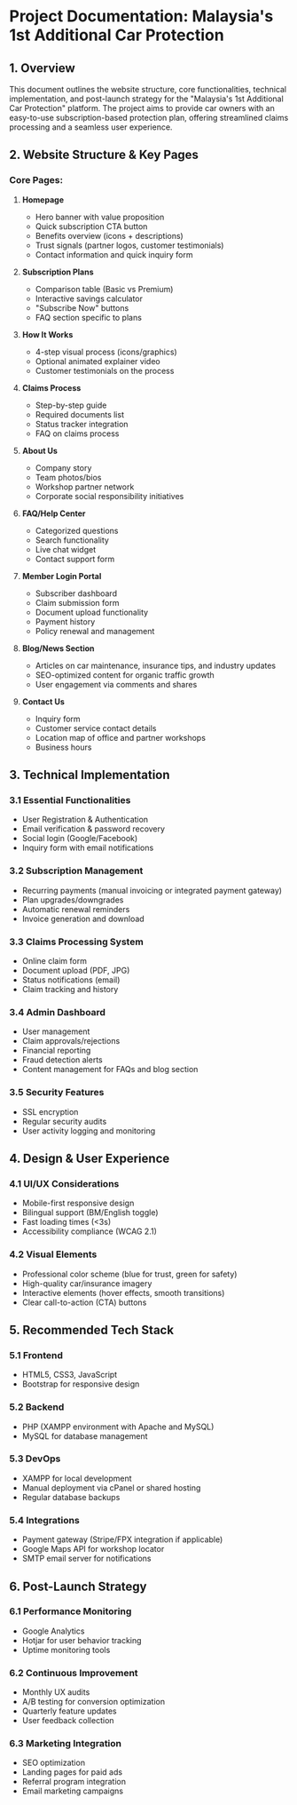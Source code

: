 # Project Documentation: Malaysia's 1st Additional Car Protection

## 1. Overview
This document outlines the website structure, core functionalities, technical implementation, and post-launch strategy for the "Malaysia's 1st Additional Car Protection" platform. The project aims to provide car owners with an easy-to-use subscription-based protection plan, offering streamlined claims processing and a seamless user experience.

## 2. Website Structure & Key Pages

### Core Pages:
1. **Homepage**
   - Hero banner with value proposition
   - Quick subscription CTA button
   - Benefits overview (icons + descriptions)
   - Trust signals (partner logos, customer testimonials)
   - Contact information and quick inquiry form

2. **Subscription Plans**
   - Comparison table (Basic vs Premium)
   - Interactive savings calculator
   - "Subscribe Now" buttons
   - FAQ section specific to plans

3. **How It Works**
   - 4-step visual process (icons/graphics)
   - Optional animated explainer video
   - Customer testimonials on the process

4. **Claims Process**
   - Step-by-step guide
   - Required documents list
   - Status tracker integration
   - FAQ on claims process

5. **About Us**
   - Company story
   - Team photos/bios
   - Workshop partner network
   - Corporate social responsibility initiatives

6. **FAQ/Help Center**
   - Categorized questions
   - Search functionality
   - Live chat widget
   - Contact support form

7. **Member Login Portal**
   - Subscriber dashboard
   - Claim submission form
   - Document upload functionality
   - Payment history
   - Policy renewal and management

8. **Blog/News Section**
   - Articles on car maintenance, insurance tips, and industry updates
   - SEO-optimized content for organic traffic growth
   - User engagement via comments and shares

9. **Contact Us**
   - Inquiry form
   - Customer service contact details
   - Location map of office and partner workshops
   - Business hours

## 3. Technical Implementation

### 3.1 Essential Functionalities
- User Registration & Authentication
- Email verification & password recovery
- Social login (Google/Facebook)
- Inquiry form with email notifications

### 3.2 Subscription Management
- Recurring payments (manual invoicing or integrated payment gateway)
- Plan upgrades/downgrades
- Automatic renewal reminders
- Invoice generation and download

### 3.3 Claims Processing System
- Online claim form
- Document upload (PDF, JPG)
- Status notifications (email)
- Claim tracking and history

### 3.4 Admin Dashboard
- User management
- Claim approvals/rejections
- Financial reporting
- Fraud detection alerts
- Content management for FAQs and blog section

### 3.5 Security Features
- SSL encryption
- Regular security audits
- User activity logging and monitoring

## 4. Design & User Experience

### 4.1 UI/UX Considerations
- Mobile-first responsive design
- Bilingual support (BM/English toggle)
- Fast loading times (<3s)
- Accessibility compliance (WCAG 2.1)

### 4.2 Visual Elements
- Professional color scheme (blue for trust, green for safety)
- High-quality car/insurance imagery
- Interactive elements (hover effects, smooth transitions)
- Clear call-to-action (CTA) buttons

## 5. Recommended Tech Stack

### 5.1 Frontend
- HTML5, CSS3, JavaScript
- Bootstrap for responsive design

### 5.2 Backend
- PHP (XAMPP environment with Apache and MySQL)
- MySQL for database management

### 5.3 DevOps
- XAMPP for local development
- Manual deployment via cPanel or shared hosting
- Regular database backups

### 5.4 Integrations
- Payment gateway (Stripe/FPX integration if applicable)
- Google Maps API for workshop locator
- SMTP email server for notifications

## 6. Post-Launch Strategy

### 6.1 Performance Monitoring
- Google Analytics
- Hotjar for user behavior tracking
- Uptime monitoring tools

### 6.2 Continuous Improvement
- Monthly UX audits
- A/B testing for conversion optimization
- Quarterly feature updates
- User feedback collection

### 6.3 Marketing Integration
- SEO optimization
- Landing pages for paid ads
- Referral program integration
- Email marketing campaigns

